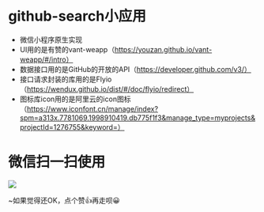 # github-search小应用
* 微信小程序原生实现
* UI用的是有赞的vant-weapp（https://youzan.github.io/vant-weapp/#/intro）
* 数据接口用的是GitHub的开放的API（https://developer.github.com/v3/）
* 接口请求封装的库用的是Flyio（https://wendux.github.io/dist/#/doc/flyio/redirect）
* 图标库icon用的是阿里云的icon图标（https://www.iconfont.cn/manage/index?spm=a313x.7781069.1998910419.db775f1f3&manage_type=myprojects&projectId=1276755&keyword=）

# 微信扫一扫使用
![](https://raw.githubusercontent.com/chenjiaobin/github-search/blob/master/weapp.jpg?raw=true)


~如果觉得还OK，点个赞👍再走呗😀


